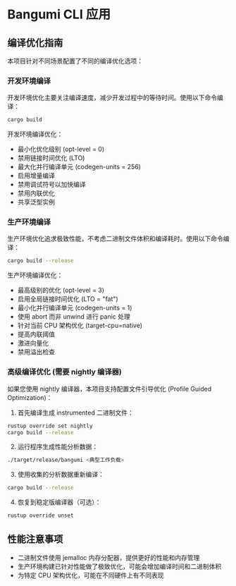 # Bangumi CLI 应用

## 编译优化指南

本项目针对不同场景配置了不同的编译优化选项：

### 开发环境编译

开发环境优化主要关注编译速度，减少开发过程中的等待时间。使用以下命令编译：

```bash
cargo build
```

开发环境编译优化：

- 最小化优化级别 (opt-level = 0)
- 禁用链接时间优化 (LTO)
- 最大化并行编译单元 (codegen-units = 256)
- 启用增量编译
- 禁用调试符号以加快编译
- 禁用内联优化
- 共享泛型实例

### 生产环境编译

生产环境优化追求极致性能，不考虑二进制文件体积和编译耗时。使用以下命令编译：

```bash
cargo build --release
```

生产环境编译优化：

- 最高级别的优化 (opt-level = 3)
- 启用全局链接时间优化 (LTO = "fat")
- 最小化并行编译单元 (codegen-units = 1)
- 使用 abort 而非 unwind 进行 panic 处理
- 针对当前 CPU 架构优化 (target-cpu=native)
- 提高内联阈值
- 激进向量化
- 禁用溢出检查

### 高级编译优化 (需要 nightly 编译器)

如果您使用 nightly 编译器，本项目支持配置文件引导优化 (Profile Guided Optimization)：

1. 首先编译生成 instrumented 二进制文件：

```bash
rustup override set nightly
cargo build --release
```

2. 运行程序生成性能分析数据：

```bash
./target/release/bangumi <典型工作负载>
```

3. 使用收集的分析数据重新编译：

```bash
cargo build --release
```

4. 恢复到稳定版编译器（可选）：

```bash
rustup override unset
```

## 性能注意事项

- 二进制文件使用 jemalloc 内存分配器，提供更好的性能和内存管理
- 生产环境构建已针对性能做了极致优化，可能会增加编译时间和二进制体积
- 为特定 CPU 架构优化，可能在不同硬件上有不同表现

